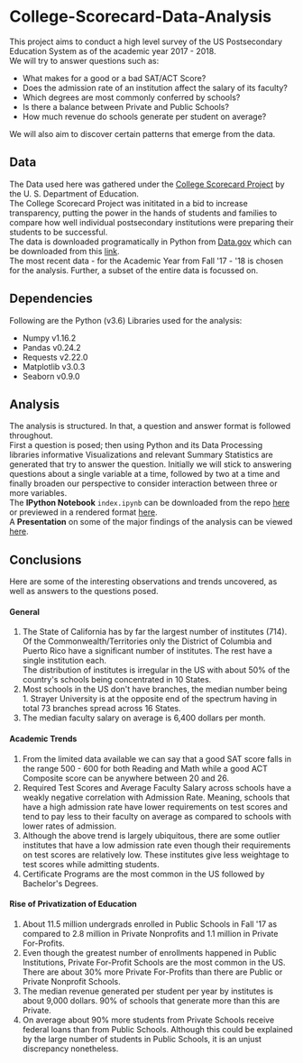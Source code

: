 # College-Scorecard-Data-Analysis

This project aims to conduct a high level survey of the US Postsecondary Education System as of the academic year 2017 - 2018.<br>
We will try to answer questions such as:
- What makes for a good or a bad SAT/ACT Score?
- Does the admission rate of an institution affect the salary of its faculty?
- Which degrees are most commonly conferred by schools?
- Is there a balance between Private and Public Schools?
- How much revenue do schools generate per student on average? <br>

We will also aim to discover certain patterns that emerge from the data.

## Data
The Data used here was gathered under the [College Scorecard Project](https://collegescorecard.ed.gov/) by the U. S. Department of 
Education. <br>
The College Scorecard Project was inititated in a bid to increase transparency, putting the power in the hands of students and families 
to compare how well individual postsecondary institutions were preparing their students to be successful. <br>
The data is downloaded programatically in Python from [Data.gov](https://www.data.gov/) which can be downloaded from this 
[link](https://catalog.data.gov/dataset/college-scorecard). <br>
The most recent data - for the Academic Year from Fall '17 - '18 is chosen for the analysis. Further, a subset of the entire data is 
focussed on.

## Dependencies
Following are the Python (v3.6) Libraries used for the analysis:
- Numpy v1.16.2
- Pandas v0.24.2
- Requests v2.22.0
- Matplotlib v3.0.3
- Seaborn v0.9.0 

## Analysis
The analysis is structured. In that, a question and answer format is followed throughout.<br> First a question is posed; 
then using Python and its Data Processing libraries informative Visualizations and relevant Summary Statistics are generated
that try to answer the question. Initially we will stick to answering questions about a single variable at a time, followed by two at a 
time and finally broaden our perspective to  consider interaction between three or more variables.<br>
The __IPython Notebook__ `index.ipynb` can be downloaded from the repo 
[here](https://github.com/dhavalpotdar/College-Scorecard-Data-Analysis/blob/master/index.ipynb)
or previewed in a rendered format 
[here](https://nbviewer.jupyter.org/github/dhavalpotdar/College-Scorecard-Data-Analysis/blob/master/index.ipynb). <br>
A __Presentation__ on some of the major findings of the analysis can be viewed 
[here](https://dhavalpotdar.github.io/College-Scorecard-Data-Analysis/).

## Conclusions
Here are some of the interesting observations and trends uncovered, as well as answers to the questions posed. <br>
#### General 
1. The State of California has by far the largest number of institutes (714). Of the Commonwealth/Territories only the District of 
Columbia and Puerto Rico have a significant number of institutes. The rest have a single institution each. <br>The distribution of 
institutes is irregular in the US with about 50% of the country's schools being concentrated in 10 States. 
2. Most schools in the US don't have branches, the median number being 1. Strayer University is at the opposite end of the spectrum 
having in total 73 branches spread across 16 States.
3. The median faculty salary on average is 6,400 dollars per month.

#### Academic Trends
1. From the limited data available we can say that a good SAT score falls in the range 500 - 600 for both Reading and Math while a good 
ACT Composite score can be anywhere between 20 and 26.
2. Required Test Scores and Average Faculty Salary across schools have a weakly negative correlation with Admission Rate. Meaning, 
schools that have a high admission rate have lower requirements on test scores and tend to pay less to their faculty on average as 
compared to schools with lower rates of admission.
3. Although the above trend is largely ubiquitous, there are some outlier institutes that have a low admission rate even though their 
requirements on test scores are relatively low. These institutes give less weightage to test scores while admitting students.
4. Certificate Programs are the most common in the US followed by Bachelor's Degrees.

#### Rise of Privatization of Education
1. About 11.5 million undergrads enrolled in Public Schools in Fall '17 as compared to 2.8 million in Private Nonprofits and 1.1 million
in Private For-Profits.
2. Even though the greatest number of enrollments happened in Public Institutions, Private For-Profit Schools are the most common in 
the US. There are about 30% more Private For-Profits than there are Public or Private Nonprofit Schools.
3. The median revenue generated per student per year by institutes is about 9,000 dollars. 90% of schools that generate more than this 
are Private.
4. On average about 90% more students from Private Schools receive federal loans than from Public Schools. Although this could be 
explained by the large number of students in Public Schools, it is an unjust discrepancy nonetheless.
